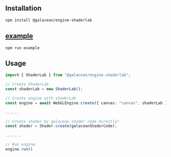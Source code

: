 ## Installation

```sh
npm install @galacean/engine-shaderlab
```

## [example](./example/ast.ts)

`npm run example`

## Usage

```typescript
import { ShaderLab } from "@galacean/engine-shaderlab";

// Create ShaderLab
const shaderLab = new ShaderLab();

// Create engine with shaderLab
const engine = await WebGLEngine.create({ canvas: "canvas", shaderLab });

......

// Create shader by galacean shader code directly!
const shader = Shader.create(galaceanShaderCode);

.......

// Run engine.
engine.run()
```
